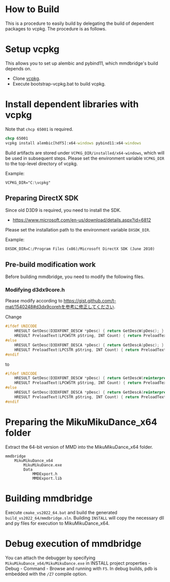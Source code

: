 # How to Build
This is a procedure to easily build by delegating the build of dependent packages to vcpkg.
The procedure is as follows.

# Setup vcpkg

This allows you to set up alembic and pybind11, which mmdbridge's build depends on.

* Clone [vcpkg](https://github.com/Microsoft/vcpkg).
* Execute bootstrap-vcpkg.bat to build vcpkg.

# Install dependent libraries with vcpkg

Note that `chcp 65001` is required.

```cmd
chcp 65001
vcpkg install alembic[hdf5]:x64-windows pybind11:x64-windows
```

Build artifacts are stored under `VCPKG_DIR/installed/x64-windows`, which will be used in subsequent steps.
Please set the environment variable `VCPKG_DIR` to the top-level directory of vcpkg.

Example:

```
VCPKG_DIR="C:\vcpkg"
```

## Preparing DirectX SDK
Since old D3D9 is required, you need to install the SDK.

* https://www.microsoft.com/en-us/download/details.aspx?id=6812

Please set the installation path to the environment variable `DXSDK_DIR`.

Example:

```
DXSDK_DIR=C:/Program Files (x86)/Microsoft DirectX SDK (June 2010)
```

## Pre-build modification work

Before building mmdbridge, you need to modify the following files.

### Modifying d3dx9core.h

Please modify according to https://gist.github.com/t-mat/1540248#d3dx9corehを参考に修正してください.

Change
```cpp
#ifdef UNICODE
    HRESULT GetDesc(D3DXFONT_DESCW *pDesc) { return GetDescW(pDesc); }
    HRESULT PreloadText(LPCWSTR pString, INT Count) { return PreloadTextW(pString, Count); }
#else
    HRESULT GetDesc(D3DXFONT_DESCA *pDesc) { return GetDescA(pDesc); }
    HRESULT PreloadText(LPCSTR pString, INT Count) { return PreloadTextA(pString, Count); }
#endif
```
to
```cpp
#ifdef UNICODE
    HRESULT GetDesc(D3DXFONT_DESCW *pDesc) { return GetDescW(reinterpret_cast<ID3DXFont*>(this), pDesc); }
    HRESULT PreloadText(LPCWSTR pString, INT Count) { return PreloadTextW(reinterpret_cast<ID3DXFont*>(this), pString, Count); }
#else
    HRESULT GetDesc(D3DXFONT_DESCA *pDesc) { return GetDescA(reinterpret_cast<ID3DXFont*>(this), pDesc); }
    HRESULT PreloadText(LPCSTR pString, INT Count) { return PreloadTextA(reinterpret_cast<ID3DXFont*>(this), pString, Count); }
#endif
```

# Preparing the MikuMikuDance_x64 folder
Extract the 64-bit version of MMD into the MikuMikuDance_x64 folder.

```
mmdbridge
    MikuMikuDance_x64
        MikuMikuDance.exe
        Data
            MMDExport.h
            MMDExport.lib
```

# Building mmdbridge
Execute `cmake_vs2022_64.bat` and build the generated `build_vs2022_64/mmdbridge.sln`. Building `INSTALL` will copy the necessary dll and py files for execution to MikuMikuDance_x64.

# Debug execution of mmdbridge
You can attach the debugger by specifying `MikuMikuDance_x64/MikuMikuDance.exe` in INSTALL project properties - Debug - Command - Browse and running with `F5`. In debug builds, pdb is embedded with the `/Z7` compile option.
